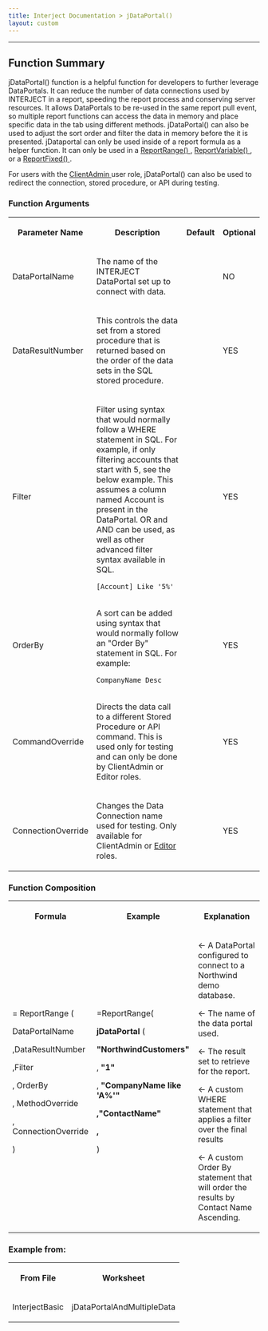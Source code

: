 ```yaml
---
title: Interject Documentation > jDataPortal()
layout: custom
---
```

* * *

  


##  Function Summary 

jDataPortal() function is a helpful function for developers to further leverage DataPortals. It can reduce the number of data connections used by INTERJECT in a report, speeding the report process and conserving server resources. It allows DataPortals to be re-used in the same report pull event, so multiple report functions can access the data in memory and place specific data in the tab using different methods. jDataPortal() can also be used to adjust the sort order and filter the data in memory before the it is presented. jDataportal can only be used inside of a report formula as a helper function. It can only be used in a [ ReportRange() ](/wIndex/61702199.html) , [ ReportVariable() ](/wIndex/61702201.html) , or a [ ReportFixed() ](/wIndex/61702203.html) . 

For users with the [ ClientAdmin ](/wPortal/INTERJECT-Roles_324468787.html) user role, jDataPortal() can also be used to redirect the connection, stored procedure, or API during testing. 

###  Function Arguments   
  
<table>  
<tr>  
<th>



Parameter Name 


</th>  
<th>



Description 


</th>  
<th>



Default 


</th>  
<th>



Optional 


</th> </tr>  
<tr>  
<td>



DataPortalName 


</td>  
<td>

The name of the INTERJECT DataPortal set up to connect with data.  
</td>  
<td>

  

</td>  
<td>



NO 


</td> </tr>  
<tr>  
<td>

DataResultNumber 
</td>  
<td>

This controls the data set from a stored procedure that is returned based on the order of the data sets in the SQL stored procedure. 
</td>  
<td>

  

</td>  
<td>

YES 
</td> </tr>  
<tr>  
<td>

Filter  
</td>  
<td>



Filter using syntax that would normally follow a WHERE statement in SQL. For example, if only filtering accounts that start with 5, see the below example. This assumes a column named Account is present in the DataPortal. OR and AND can be used, as well as other advanced filter syntax available in SQL. 
    
    
    [Account] Like '5%'


</td>  
<td>

  

</td>  
<td>

YES 
</td> </tr>  
<tr>  
<td>

OrderBy  
</td>  
<td>



A sort can be added using syntax that would normally follow an "Order By" statement in SQL. For example: 
    
    
    CompanyName Desc


</td>  
<td>

  

</td>  
<td>

YES 
</td> </tr>  
<tr>  
<td>

CommandOverride  
</td>  
<td>

Directs the data call to a different Stored Procedure or API command. This is used only for testing and can only be done by ClientAdmin or Editor roles. 
</td>  
<td>

  

</td>  
<td>

YES 
</td> </tr>  
<tr>  
<td>

ConnectionOverride  
</td>  
<td>

Changes the Data Connection name used for testing. Only available for ClientAdmin or [ Editor ](/wPortal/INTERJECT-Roles_324468787.html) roles. 
</td>  
<td>

  

</td>  
<td>

YES 
</td> </tr> </table>

  


###  Function Composition   
  
<table>  
<tr>  
<th>



Formula 


</th>  
<th>



Example 


</th>  
<th>



Explanation 


</th> </tr>  
<tr>  
<td>



=  ReportRange  ( 

DataPortalName 

,DataResultNumber 

,Filter 

,  OrderBy 

,  MethodOverride 

,  ConnectionOverride 

) 


</td>  
<td>



=ReportRange( 

**jDataPortal** ( 

**"NorthwindCustomers"**

,  **"1"**

,  **"CompanyName like 'A%'"**

**,"ContactName"**

**,**

) 


</td>  
<td>



  


← A DataPortal configured to connect to a Northwind demo database. 

← The name of the data portal used. 

← The result set to retrieve for the report. 

← A custom WHERE statement that applies a filter over the final results 

← A custom Order By statement that will order the results by Contact Name Ascending. 

  



</td> </tr> </table>

###  Example from:   
  
<table>  
<tr>  
<th>



From File 


</th>  
<th>



Worksheet 


</th> </tr>  
<tr>  
<td>

InterjectBasic  
</td>  
<td>

jDataPortalAndMultipleData 
</td> </tr> </table>

  


  

